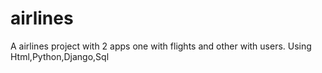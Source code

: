 # airlines
A airlines project with 2 apps one with flights and other with users.
Using Html,Python,Django,Sql
